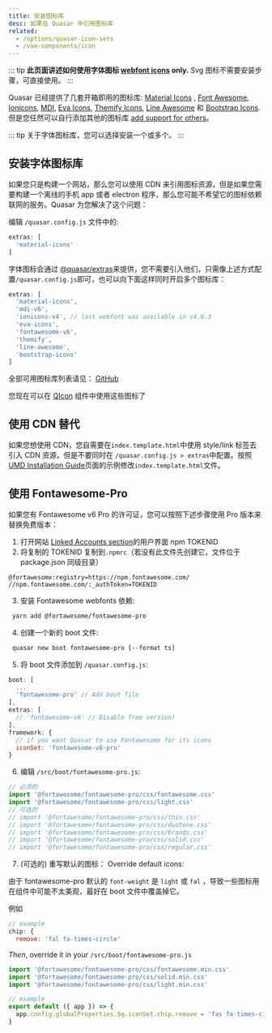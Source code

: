 ```yaml
---
title: 安装图标库
desc: 如果在 Quasar 中引用图标库
related:
  - /options/quasar-icon-sets
  - /vue-components/icon
---
```


::: tip
**此页面讲述如何使用字体图标 [webfont icons](/vue-components/icon#webfont-icons) only.**
Svg 图标不需要安装步骤，可直接使用。
:::

Quasar 已经提供了几套开箱即用的图标库: [Material Icons](https://material.io/icons/) , [Font Awesome](https://fontawesome.com/icons), [Ionicons](http://ionicons.com/), [MDI](https://materialdesignicons.com/), [Eva Icons](https://akveo.github.io/eva-icons), [Themify Icons](https://themify.me/themify-icons), [Line Awesome](https://icons8.com/line-awesome) 和 [Bootstrap Icons](https://icons.getbootstrap.com/).但是您任然可以自行添加其他的图标库 [add support for others](/vue-components/icon#custom-mapping)。

::: tip
关于字体图标库，您可以选择安装一个或多个。
:::

## 安装字体图标库
如果您只是构建一个网站，那么您可以使用 CDN 来引用图标资源，但是如果您需要构建一个离线的手机 app 或者 electron 程序，那么您可能不希望它的图标依赖联网的服务。Quasar 为您解决了这个问题：

编辑 `/quasar.config.js` 文件中的:

```js
extras: [
  'material-icons'
]
```
字体图标会通过 [@quasar/extras](https://github.com/quasarframework/quasar/tree/dev/extras)来提供，您不需要引入他们，只需像上述方式配置`/quasar.config.js`即可，也可以向下面这样同时开启多个图标库：

```js
extras: [
  'material-icons',
  'mdi-v6',
  'ionicons-v4', // last webfont was available in v4.6.3
  'eva-icons',
  'fontawesome-v6',
  'themify',
  'line-awesome',
  'bootstrap-icons'
]
```

全部可用图标库列表请见： [GitHub](https://github.com/quasarframework/quasar/tree/dev/extras#webfonts)

您现在可以在 [QIcon](/vue-components/icon) 组件中使用这些图标了

## 使用 CDN 替代

如果您想使用 CDN，您自需要在`index.template.html`中使用 style/link 标签去引入 CDN 资源，但是不要同时在 `/quasar.config.js > extras`中配置。按照[UMD Installation Guide](/start/umd#installation)页面的示例修改`index.template.html`文件。

## 使用 Fontawesome-Pro
如果您有 Fontawesome v6 Pro 的许可证，您可以按照下述步骤使用 Pro 版本来替换免费版本：

1. 打开网站 [Linked Accounts section](https://fontawesome.com/account)的用户界面 npm TOKENID
2. 将复制的 TOKENID 复制到`.npmrc`（若没有此文件先创建它，文件位于 package.json 同级目录）
  ```
  @fortawesome:registry=https://npm.fontawesome.com/
  //npm.fontawesome.com/:_authToken=TOKENID
  ```
3. 安装 Fontawesome webfonts 依赖:
  ```bash
   yarn add @fortawesome/fontawesome-pro
  ```
4. 创建一个新的 boot 文件:
  ```bash
   quasar new boot fontawesome-pro [--format ts]
  ```
5. 将 boot 文件添加到 `/quasar.config.js`:
  ```js
  boot: [
    ...
    'fontawesome-pro' // Add boot file
  ],
  extras: [
    // 'fontawesome-v6' // Disable free version!
  ],
  framework: {
    // if you want Quasar to use Fontawesome for its icons
    iconSet: 'fontawesome-v6-pro'
  }
  ```
6. 编辑 `/src/boot/fontawesome-pro.js`:
  ```js
  // 必须的
  import '@fortawesome/fontawesome-pro/css/fontawesome.css'
  import '@fortawesome/fontawesome-pro/css/light.css'
  // 可选的
  // import '@fortawesome/fontawesome-pro/css/thin.css'
  // import '@fortawesome/fontawesome-pro/css/duotone.css'
  // import '@fortawesome/fontawesome-pro/css/brands.css'
  // import '@fortawesome/fontawesome-pro/css/solid.css'
  // import '@fortawesome/fontawesome-pro/css/regular.css'
  ```
7. (可选的) 重写默认的图标： Override default icons:

由于 fontawesome-pro 默认的 `font-weight` 是 `light` 或 `fal` ，导致一些图标用在组件中可能不太美观，最好在 boot 文件中覆盖掉它。

例如

```js
// example
chip: {
  remove: 'fal fa-times-circle'
```

_Then_, override it in your `/src/boot/fontawesome-pro.js`

```js
import '@fortawesome/fontawesome-pro/css/fontawesome.min.css'
import '@fortawesome/fontawesome-pro/css/solid.min.css'
import '@fortawesome/fontawesome-pro/css/light.min.css'

// example
export default ({ app }) => {
  app.config.globalProperties.$q.iconSet.chip.remove = 'fas fa-times-circle'
}
```
